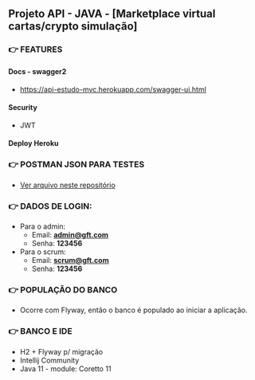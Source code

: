 ## Projeto API - JAVA - [Marketplace virtual cartas/crypto simulação]

### 👉 FEATURES
#### Docs - swagger2
+ https://api-estudo-mvc.herokuapp.com/swagger-ui.html

#### Security
  + JWT
#### Deploy Heroku


### 👉 POSTMAN JSON PARA TESTES
  + [Ver arquivo neste repositório](API_Estudo.postman_collection.json)
### 👉 DADOS DE LOGIN:
+ Para o admin:
  + Email: **admin@gft.com**
  + Senha: **123456**
+ Para o scrum:
  + Email: **scrum@gft.com**
  + Senha: **123456**

### 👉 POPULAÇÃO DO BANCO
+ Ocorre com Flyway, então o banco é populado ao iniciar a aplicação.

### 👉 BANCO E IDE
+ H2 + Flyway p/ migração
+ Intellij Community
+ Java 11 -  module: Coretto 11
